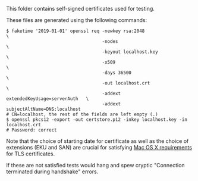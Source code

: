 This folder contains self-signed certificates used for testing.

These files are generated using the following commands:

```
$ faketime '2019-01-01' openssl req -newkey rsa:2048                      \
                                    -nodes                                \
                                    -keyout localhost.key                 \
                                    -x509                                 \
                                    -days 36500                           \
                                    -out localhost.crt                    \
                                    -addext extendedKeyUsage=serverAuth   \
                                    -addext subjectAltName=DNS:localhost
# CN=localhost, the rest of the fields are left empty (.)
$ openssl pkcs12 -export -out certstore.p12 -inkey localhost.key -in localhost.crt
# Password: correct
```

Note that the choice of starting date for certificate as well as the choice
of extensions (EKU and SAN) are crucial for satisfying
[Mac OS X requirements](https://support.apple.com/en-us/HT210176) for TLS
certificates.

If these are not satisfied tests would hang and spew cryptic "Connection
terminated during handshake" errors.
